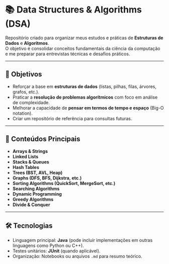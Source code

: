 # 📚 Data Structures & Algorithms (DSA)

Repositório criado para organizar meus estudos e práticas de **Estruturas de Dados** e **Algoritmos**.  
O objetivo é consolidar conceitos fundamentais da ciência da computação e me preparar para entrevistas técnicas e desafios práticos.

---

## 🎯 Objetivos
- Reforçar a base em **estruturas de dados** (listas, pilhas, filas, árvores, grafos, etc.).
- Praticar a **resolução de problemas algorítmicos** com foco em análise de complexidade.
- Melhorar a capacidade de **pensar em termos de tempo e espaço** (Big-O notation).
- Criar um repositório de referência para consultas futuras.

---

## 🔑 Conteúdos Principais
- **Arrays & Strings**
- **Linked Lists**
- **Stacks & Queues**
- **Hash Tables**
- **Trees (BST, AVL, Heap)**
- **Graphs (DFS, BFS, Dijkstra, etc.)**
- **Sorting Algorithms (QuickSort, MergeSort, etc.)**
- **Searching Algorithms**
- **Dynamic Programming**
- **Greedy Algorithms**
- **Divide & Conquer**

---

## 🛠 Tecnologias
- Linguagem principal: **Java** (pode incluir implementações em outras linguagens como Python ou C++).
- Testes unitários: **JUnit** (quando aplicável).
- Organização: Notebooks ou arquivos `.md` para resumo teórico.
